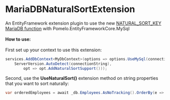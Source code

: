 # MariaDBNaturalSortExtension

An EntityFramework extension plugin to use the new <a href="https://mariadb.com/kb/en/natural_sort_key/">NATURAL_SORT_KEY MariaDB function</a> with Pomelo.EntityFrameworkCore.MySql
<br/>
<br/>
<b>How to use:</b>
<br/>
<br/>
First set up your context to use this extension:
```csharp
services.AddDbContext<MyDbContext>(options => options.UseMySql(connectionString,
    ServerVersion.AutoDetect(connectionString),
        opt => opt.AddNaturalSortSupport()));
```
Second, use the <b>UseNaturalSort()</b> extension method on string properties that you want to sort naturally:
```csharp
var orderedEmployees = await _db.Employees.AsNoTracking().OrderBy(e => e.LastIp.UseNaturalSort()).ToArrayAsync();
```
